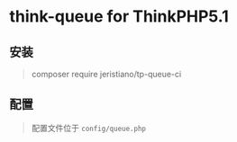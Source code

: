 # think-queue for ThinkPHP5.1

## 安装

> composer require jeristiano/tp-queue-ci

## 配置

> 配置文件位于 `config/queue.php`
